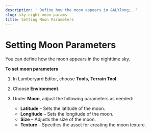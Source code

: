 ```yaml
---
description: ' Define how the moon appears in &ALYlong;. '
slug: sky-night-moon-params
title: Setting Moon Parameters
---
```

# Setting Moon Parameters<a name="sky-night-moon-params"></a>

You can define how the moon appears in the nighttime sky\.

**To set moon parameters**

1. In Lumberyard Editor, choose **Tools**, ****Terrain Tool****\.

1. Choose **Environment**\.

1. Under **Moon**, adjust the following parameters as needed:
   + **Latitude** – Sets the latitude of the moon\.
   + **Longitude** – Sets the longitude of the moon\.
   + **Size** – Adjusts the size of the moon\.
   + **Texture** – Specifies the asset for creating the moon texture\.